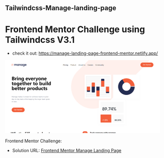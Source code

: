 ## Tailwindcss-Manage-landing-page

# Frontend Mentor Challenge using Tailwindcss V3.1

- check it out:
https://manage-landing-page-frontend-mentor.netlify.app/

![preview img](/preview.png)

Frontend Mentor Challenge:

- Solution URL: [Frontend Mentor Manage Landing Page](https://www.frontendmentor.io/solutions/frontend-mentor-manage-landing-page-p-rK74QJ5i)

